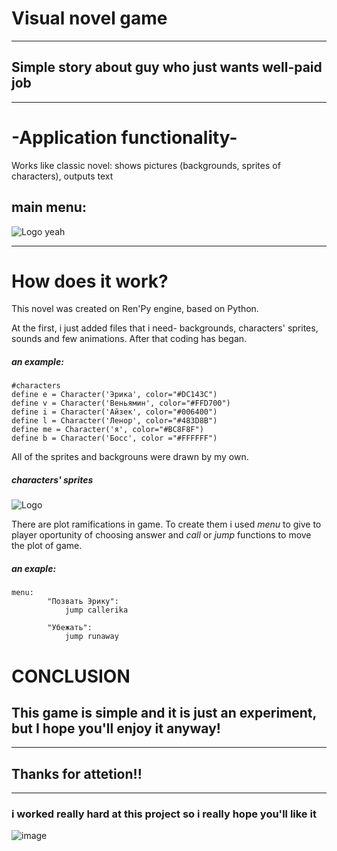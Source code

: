 # Visual novel game
---
## Simple story about guy who just wants well-paid job
--- 
# -Application functionality-
Works like classic novel: shows pictures (backgrounds, sprites of characters), outputs text
## main menu:
![Logo](https://sun2.beeline-kz.userapi.com/s/v1/if2/_vRnUah3ij9aeMyl5M5Xt9fLfCtQ3VHN1EdbsTQR98Piu_p_uwGnpRyCJrTww_-SaXMBtj2oCSypnA-CdGBI71eq.jpg?size=1792x1001&quality=96&type=album)
yeah

---
# How does it work?
This novel was created on Ren'Py engine, based on Python.

At the first, i just added files that i need- backgrounds, characters' sprites, sounds and few animations. After that coding has began.
##### an example:
```
#characters
define e = Character('Эрика', color="#DC143C")
define v = Character('Веньямин', color="#FFD700")
define i = Character('Айзек', color="#006400")
define l = Character('Ленор', color="#483D8B")
define me = Character('я', color="#BC8F8F")
define b = Character('Босс', color ="#FFFFFF")
```

All of the sprites and backgrouns were drawn by my own. 
##### characters' sprites
![Logo](https://sun9-87.userapi.com/s/v1/if2/4Ghx1OaCKm1zNs-SfvVhMSVNohF24spQt1GkDlEB57Om4RlzBVgbJYAyTzJYsW_yXWucAdTSK9rCYipdG8SeHxlU.jpg?size=1500x1080&quality=95&type=album)

There are plot ramifications in game. To create them i used *menu* to give to player oportunity of choosing answer and *call* or *jump* functions to move the plot of game.
##### an exaple:
```
menu:
        "Позвать Эрику":
            jump callerika

        "Убежать":
            jump runaway
```
# CONCLUSION
## This game is simple and it is just an experiment, but I hope you'll enjoy it anyway!
---
## Thanks for attetion!!

-----
### i worked really hard at this project so i really hope you'll like it
![image](https://www.meme-arsenal.com/memes/3dfa53fec8cd648be8b8f86dcc6ebf66.jpg)
